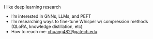 I like deep learning research
- I’m interested in GNNs, LLMs, and PEFT
- I’m researching ways to fine-tune Whisper w/ compression methods (QLoRA, knowledge distillation, etc)
- How to reach me: chuang482@gatech.edu

<!---
ccalvinhhuang/ccalvinhhuang is a ✨ special ✨ repository because its `README.md` (this file) appears on your GitHub profile.
You can click the Preview link to take a look at your changes.
--->
